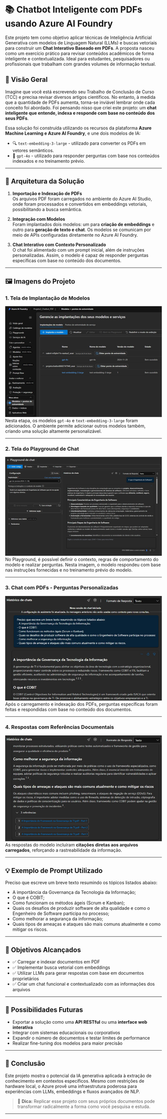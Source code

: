 # 📚 Chatbot Inteligente com PDFs usando Azure AI Foundry

Este projeto tem como objetivo aplicar técnicas de Inteligência Artificial Generativa com modelos de Linguagem Natural (LLMs) e buscas vetoriais para construir um **Chat Interativo Baseado em PDFs**. A proposta nasceu como um exercício prático para revisar conteúdos acadêmicos de forma inteligente e contextualizada. Ideal para estudantes, pesquisadores ou profissionais que trabalham com grandes volumes de informação textual.

## 🧠 Visão Geral

Imagine que você está escrevendo seu Trabalho de Conclusão de Curso (TCC) e precisa revisar diversos artigos científicos. No entanto, à medida que a quantidade de PDFs aumenta, torna-se inviável lembrar onde cada conceito foi abordado. Foi pensando nisso que criei este projeto: um **chat inteligente que entende, indexa e responde com base no conteúdo dos seus PDFs**.

Essa solução foi construída utilizando os recursos da plataforma **Azure Machine Learning e Azure AI Foundry**, e une dois modelos de IA:

- 🔍 `text-embedding-3-large` - utilizado para converter os PDFs em vetores semânticos.
- 💬 `gpt-4o` - utilizado para responder perguntas com base nos conteúdos indexados e no treinamento prévio.

---

## 🧱 Arquitetura da Solução

1. **Importação e Indexação de PDFs**  
   Os arquivos PDF foram carregados no ambiente do Azure AI Studio, onde foram processados e convertidos em embeddings vetoriais, possibilitando a busca semântica.

2. **Integração com Modelos**  
   Foram implantados dois modelos: um para **criação de embeddings** e outro para **geração de texto e chat**. Os modelos se comunicam por meio de APIs configuradas diretamente no Azure AI Foundry.

3. **Chat Interativo com Contexto Personalizado**  
   O chat foi alimentado com um prompt inicial, além de instruções personalizadas. Assim, o modelo é capaz de responder perguntas específicas com base no conteúdo dos documentos.

---

## 🖼️ Imagens do Projeto

### 1. Tela de Implantação de Modelos

![Modelos](img/Modelos.jpg)  
Nesta etapa, os modelos `gpt-4o` e `text-embedding-3-large` foram adicionados. O ambiente permite adicionar outros modelos também, criando uma solução altamente personalizável.

---

### 2. Tela do Playground de Chat

![Playground](img/Playground.jpg)  
No Playground, é possível definir o contexto, regras de comportamento do modelo e realizar perguntas. Nesta imagem, o modelo respondeu com base nas instruções fornecidas e no treinamento prévio do modelo.

---

### 3. Chat com PDFs - Perguntas Personalizadas

![Chat1](img/Chat1.jpg)  
Após o carregamento e indexação dos PDFs, perguntas específicas foram feitas e respondidas com base no conteúdo dos documentos.

---

### 4. Respostas com Referências Documentais

![Chat2](img/Chat2.jpg)  
As respostas do modelo incluíram **citações diretas aos arquivos carregados**, reforçando a rastreabilidade da informação.

---

## 💡 Exemplo de Prompt Utilizado

Preciso que escreve um breve texto resumindo os tópicos listados abaixo:

- A importância da Governança da Tecnologia da Informação;
- O que é COBIT;
- Como funcionam os métodos ágeis (Scrum e Kanban);
- Quais os desafios de produzir software de alta qualidade e como o Engenheiro de Software participa no processo;
- Como melhorar a segurança da informação;
- Quais tipos de ameaças e ataques são mais comuns atualmente e como mitigar os riscos.

---

## 🎯 Objetivos Alcançados

- ✅ Carregar e indexar documentos em PDF
- ✅ Implementar busca vetorial com embeddings
- ✅ Utilizar LLMs para gerar respostas com base em documentos proprietários
- ✅ Criar um chat funcional e contextualizado com as informações dos arquivos

---

## 🚀 Possibilidades Futuras

- Exportar a solução como uma **API RESTful** ou uma **interface web interativa**
- Integrar com sistemas educacionais ou corporativos
- Expandir o número de documentos e testar limites de performance
- Realizar fine-tuning dos modelos para maior precisão

---

## 📌 Conclusão

Este projeto mostra o potencial da IA generativa aplicada à extração de conhecimento em contextos específicos. Mesmo com restrições de hardware local, o Azure provê uma infraestrutura poderosa para experiências com LLMs, embeddings e fluxos avançados de NLP.

> 💬 **Dica:** Replicar esse projeto com seus próprios documentos pode transformar radicalmente a forma como você pesquisa e estuda.

---
